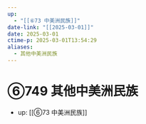 ```yaml
---
up:
  - "[[⑥73 中美洲民族]]"
date-link: "[[2025-03-01]]"
date: 2025-03-01
ctime-p: 2025-03-01T13:54:29
aliases:
  - 其他中美洲民族
---
```


# ⑥749 其他中美洲民族

- up: [[⑥73 中美洲民族]]
